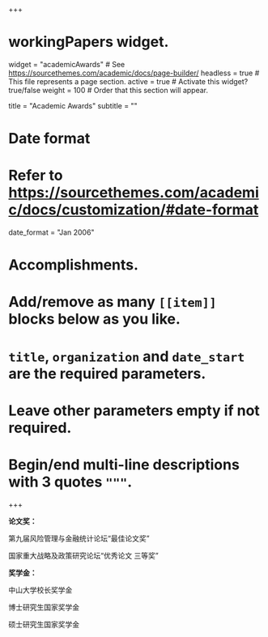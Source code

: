 +++
# workingPapers widget.
widget = "academicAwards"  # See https://sourcethemes.com/academic/docs/page-builder/
headless = true  # This file represents a page section.
active = true  # Activate this widget? true/false
weight = 100  # Order that this section will appear.

title = "Academic Awards"
subtitle = ""

# Date format
#   Refer to https://sourcethemes.com/academic/docs/customization/#date-format
date_format = "Jan 2006"

# Accomplishments.
#   Add/remove as many `[[item]]` blocks below as you like.
#   `title`, `organization` and `date_start` are the required parameters.
#   Leave other parameters empty if not required.
#   Begin/end multi-line descriptions with 3 quotes `"""`.

+++

**论文奖：**

第九届风险管理与金融统计论坛“最佳论文奖” 

国家重大战略及政策研究论坛“优秀论文 三等奖”

**奖学金：**

中山大学校长奖学金

博士研究生国家奖学金

硕士研究生国家奖学金
